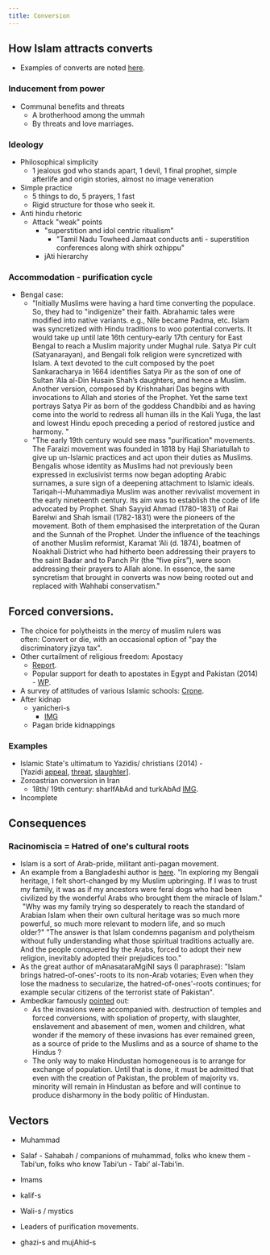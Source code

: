 ```yaml
---
title: Conversion
---
```



## How Islam attracts converts

- Examples of converts are noted [here](../../../../hinduism/benefits/).

### Inducement from power
- Communal benefits and threats
    - A brotherhood among the ummah
    - By threats and love marriages.

### Ideology
- Philosophical simplicity
    - 1 jealous god who stands apart, 1 devil, 1 final prophet, simple afterlife and origin stories, almost no image veneration
- Simple practice
    - 5 things to do, 5 prayers, 1 fast
    - Rigid structure for those who seek it.
- Anti hindu rhetoric
    - Attack "weak" points
        - "superstition and idol centric ritualism"
            - "Tamil Nadu Towheed Jamaat conducts anti - superstition conferences along with shirk ozhippu"
        - jAti hierarchy

### Accommodation - purification cycle
- Bengal case: 
  - "Initially Muslims were having a hard time converting the populace. So, they had to "indigenize" their faith. Abrahamic tales were modified into native variants. e.g., Nile became Padma, etc. Islam was syncretized with Hindu traditions to woo potential converts. It would take up until late 16th century-early 17th century for East Bengal to reach a Muslim majority under Mughal rule. Satya Pir cult (Satyanarayan), and Bengali folk religion were syncretized with Islam. A text devoted to the cult composed by the poet Sankaracharya in 1664 identifies Satya Pir as the son of one of Sultan ‘Ala al-Din Husain Shah’s daughters, and hence a Muslim. Another version, composed by Krishnahari Das begins with invocations to Allah and stories of the Prophet. Yet the same text portrays Satya Pir as born of the goddess Chandbibi and as having come into the world to redress all human ills in the Kali Yuga, the last and lowest Hindu epoch preceding a period of restored justice and harmony. "
  - "The early 19th century would see mass "purification" movements. The Faraizi movement was founded in 1818 by Haji Shariatullah to give up un-Islamic practices and act upon their duties as Muslims. Bengalis whose identity as Muslims had not previously been expressed in exclusivist terms now began adopting Arabic surnames, a sure sign of a deepening attachment to Islamic ideals. Tariqah-i-Muhammadiya Muslim was another revivalist movement in the early nineteenth century. Its aim was to establish the code of life advocated by Prophet. Shah Sayyid Ahmad (1780-1831) of Rai Barelwi and Shah Ismail (1782-1831) were the pioneers of the movement. Both of them emphasised the interpretation of the Quran and the Sunnah of the Prophet. Under the influence of the teachings of another Muslim reformist, Karamat ‘Ali (d. 1874), boatmen of Noakhali District who had hitherto been addressing their prayers to the saint Badar and to Panch Pir (the “five pīrs”), were soon addressing their prayers to Allah alone. In essence, the same syncretism that brought in converts was now being rooted out and replaced with Wahhabi conservatism."

## Forced conversions.

- The choice for polytheists in the mercy of muslim rulers was often: Convert or die, with an occasional option of "pay the discriminatory jizya tax".
- Other curtailment of religious freedom: Apostacy
    - [Report](http://ex-muslim.org.uk/wp-content/uploads/2013/12/Apostasy_Report_Web1.pdf).
    - Popular support for death to apostates in Egypt and Pakistan (2014) - [WP](http://www.washingtonpost.com/blogs/worldviews/wp/2013/05/01/64-percent-of-muslims-in-egypt-and-pakistan-support-the-death-penalty-for-leaving-islam/).
- A survey of attitudes of various Islamic schools: [Crone](http://orient.ruf.uni-freiburg.de/dotpub/crone.pdf).
- After kidnap
    - yanicheri-s
        - [IMG](http://i.imgsafe.org/63e49a8d94.jpg)
    - Pagan bride kidnappings

### Examples
 
- Islamic State's ultimatum to Yazidis/ christians (2014) - \[Yazidi [appeal](https://www.youtube.com/watch?v=JNoP-tQ5mCw), [threat](http://www.theminorityreportblog.com/2014/08/10/isis-buries-500-yazidis-alive-orders-others-to-convert-to-islam-or-die/), [slaughter](http://www.reuters.com/article/2014/08/18/us-iraq-security-yazidis-idUSKBN0GI1QK20140818?feedType=RSS&feedName=worldNews)\].
- Zoroastrian conversion in Iran
    - 18th/ 19th century: sharIfAbAd and turkAbAd [IMG](http://i.imgur.com/mRS5fJI.png).
- Incomplete

## Consequences

### Racinomiscia = Hatred of one's cultural roots

- Islam is a sort of Arab-pride, militant anti-pagan movement.
- An example from a Bangladeshi author is [here](http://nabeelafsar.com/2014/05/27/islam-as-an-arab-pride-movement/). "In exploring my Bengali heritage, I felt short-changed by my Muslim upbringing. If I was to trust my family, it was as if my ancestors were feral dogs who had been civilized by the wonderful Arabs who brought them the miracle of Islam."  "Why was my family trying so desperately to reach the standard of Arabian Islam when their own cultural heritage was so much more powerful, so much more relevant to modern life, and so much older?" "The answer is that Islam condemns paganism and polytheism without fully understanding what those spiritual traditions actually are. And the people conquered by the Arabs, forced to adopt their new religion, inevitably adopted their prejudices too."
- As the great author of mAnasataraMgiNI says (I paraphrase): "Islam brings hatred-of-ones'-roots to its non-Arab votaries; Even when they lose the madness to secularize, the hatred-of-ones'-roots continues; for example secular citizens of the terrorist state of Pakistan".
- Ambedkar famously [pointed](http://www.ambedkar.org/pakistan/40C.Pakistan%20or%20the%20Partition%20of%20India%20PART%20II.htm) out:
    - As the invasions were accompanied with. destruction of temples and forced conversions, with spoliation of property, with slaughter, enslavement and abasement of men, women and children, what wonder if the memory of these invasions has ever remained green, as a source of pride to the Muslims and as a source of shame to the Hindus ?
    - The only way to make Hindustan homogeneous is to arrange for exchange of population. Until that is done, it must be admitted that even with the creation of Pakistan, the problem of majority vs. minority will remain in Hindustan as before and will continue to produce disharmony in the body politic of Hindustan.

## Vectors
- Muhammad
- Salaf - Sahabah / companions of muhammad, folks who knew them - Tabi‘un, folks who know Tabi‘un -  Tabi‘ al-Tabi‘in.
- Imams
- kalif-s

- Wali-s / mystics
- Leaders of purification movements.
- ghazi-s and mujAhid-s
